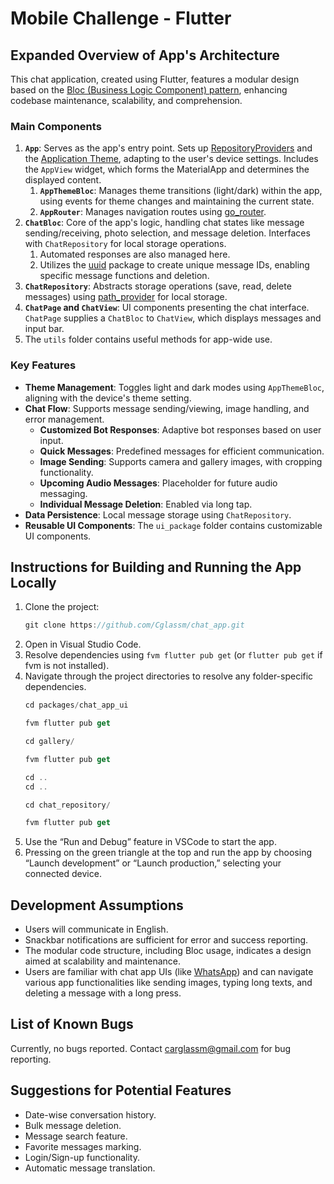 # Mobile Challenge - Flutter

## Expanded Overview of App's Architecture

This chat application, created using Flutter, features a modular design based on the [Bloc (Business Logic Component) pattern](https://bloclibrary.dev/#/), enhancing codebase maintenance, scalability, and comprehension.

### Main Components

1. **`App`**: Serves as the app's entry point. Sets up [RepositoryProviders](https://pub.dev/documentation/flutter_bloc/latest/flutter_bloc/RepositoryProvider-class.html) and the [Application Theme](https://api.flutter.dev/flutter/material/ThemeData-class.html), adapting to the user's device settings. Includes the `AppView` widget, which forms the MaterialApp and determines the displayed content.
   1. **`AppThemeBloc`**: Manages theme transitions (light/dark) within the app, using events for theme changes and maintaining the current state.
   2. **`AppRouter`**: Manages navigation routes using [go_router](https://pub.dev/packages/go_router).
2. **`ChatBloc`**: Core of the app's logic, handling chat states like message sending/receiving, photo selection, and message deletion. Interfaces with `ChatRepository` for local storage operations.
   1. Automated responses are also managed here.
   2. Utilizes the [uuid](https://pub.dev/packages/uuid) package to create unique message IDs, enabling specific message functions and deletion.
3. **`ChatRepository`**: Abstracts storage operations (save, read, delete messages) using [path_provider](https://pub.dev/packages/path_provider) for local storage.
4. **`ChatPage` and `ChatView`**: UI components presenting the chat interface. `ChatPage` supplies a `ChatBloc` to `ChatView`, which displays messages and input bar.
5. The `utils` folder contains useful methods for app-wide use.

### Key Features

- **Theme Management**: Toggles light and dark modes using `AppThemeBloc`, aligning with the device's theme setting.
- **Chat Flow**: Supports message sending/viewing, image handling, and error management.
  - **Customized Bot Responses**: Adaptive bot responses based on user input.
  - **Quick Messages**: Predefined messages for efficient communication.
  - **Image Sending**: Supports camera and gallery images, with cropping functionality.
  - **Upcoming Audio Messages**: Placeholder for future audio messaging.
  - **Individual Message Deletion**: Enabled via long tap.
- **Data Persistence**: Local message storage using `ChatRepository`.
- **Reusable UI Components**: The `ui_package` folder contains customizable UI components.

## Instructions for Building and Running the App Locally

1. Clone the project:
   ```jsx
   git clone https://github.com/Cglassm/chat_app.git
   ```
2. Open in Visual Studio Code.
3. Resolve dependencies using `fvm flutter pub get` (or `flutter pub get` if fvm is not installed).
4. Navigate through the project directories to resolve any folder-specific dependencies.
   ```jsx
   cd packages/chat_app_ui
   ```
   ```jsx
   fvm flutter pub get
   ```
   ```jsx
   cd gallery/
   ```
   ```jsx
   fvm flutter pub get
   ```
   ```jsx
   cd ..
   cd ..
   ```
   ```jsx
   cd chat_repository/
   ```
   ```jsx
   fvm flutter pub get
   ```
5. Use the “Run and Debug” feature in VSCode to start the app.
6. Pressing on the green triangle at the top and run the app by choosing “Launch development” or “Launch production,” selecting your connected device.

## Development Assumptions

- Users will communicate in English.
- Snackbar notifications are sufficient for error and success reporting.
- The modular code structure, including Bloc usage, indicates a design aimed at scalability and maintenance.
- Users are familiar with chat app UIs (like [WhatsApp](https://www.whatsapp.com/?lang=es_LA)) and can navigate various app functionalities like sending images, typing long texts, and deleting a message with a long press.

## List of Known Bugs

Currently, no bugs reported. Contact [carglassm@gmail.com](mailto:carglassm@gmail.com) for bug reporting.

## Suggestions for Potential Features

- Date-wise conversation history.
- Bulk message deletion.
- Message search feature.
- Favorite messages marking.
- Login/Sign-up functionality.
- Automatic message translation.
